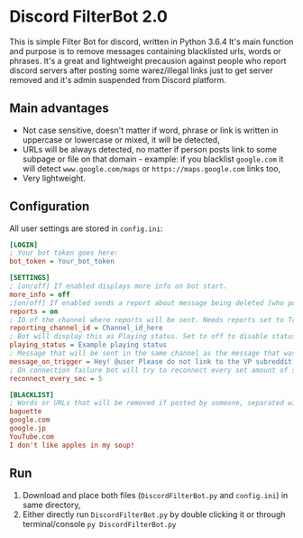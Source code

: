 # Discord FilterBot 2.0
This is simple Filter Bot for discord, written in Python 3.6.4 It's main function and purpose is to remove messages containing blacklisted urls, words or phrases. It's a great and lightweight precausion against people who report discord servers after posting some warez/illegal links just to get server removed and it's admin suspended from Discord platform.

## Main advantages
- Not case sensitive, doesn't matter if word, phrase or link is written in uppercase or lowercase or mixed, it will be detected,
- URLs will be always detected, no matter if person posts link to some subpage or file on that domain - example: if you blacklist `google.com` it will detect `www.google.com/maps` or `https://maps.google.com` links too,
- Very lightweight.

## Configuration
All user settings are stored in `config.ini`:
```ini
[LOGIN]
; Your bot token goes here:
bot_token = Your_bot_token

[SETTINGS]
; [on/off] If enabled displays more info on bot start.
more_info = off
;[on/off] If enabled sends a report about message being deleted [who posted it in which channel] to channel set in reporting_channel_id
reports = on
; ID of the channel where reports will be sent. Needs reports set to True
reporting_channel_id = Channel_id_here
; Bot will display this as Playing status. Set to off to disable status
playing_status = Example playing status
; Message that will be sent in the same channel as the message that was detected. You can use @user for mention the person who sent detected message.
message_on_trigger = Hey! @user Please do not link to the VP subreddit or anything containing copyright material!
; On connection failure bot will try to reconnect every set amount of seconds.
reconnect_every_sec = 5

[BLACKLIST]
; Words or URLs that will be removed if posted by someone, separated with new lines.
baguette
google.com
google.jp
YouTube.com
I don't like apples in my soup!
```

## Run
1. Download and place both files (`DiscordFilterBot.py` and `config.ini`) in same directory,
2. Either directly run `DiscordFilterBot.py` by double clicking it or through terminal/console `py DiscordFilterBot.py`
